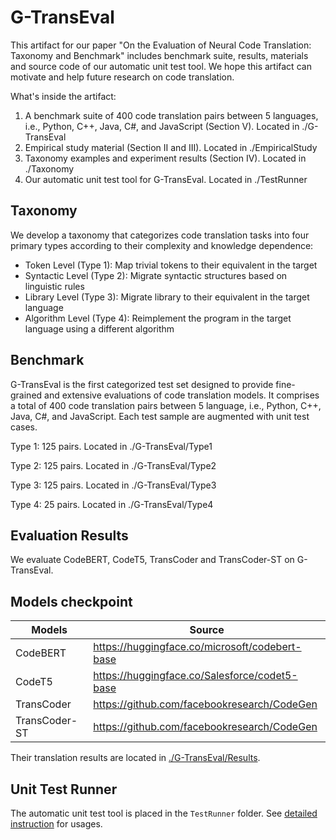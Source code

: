 # G-TransEval
This artifact for our paper "On the Evaluation of Neural Code Translation: Taxonomy and Benchmark" includes benchmark suite, results, materials and source code of our automatic unit test tool. We hope this artifact can motivate and help future research on code translation. 

What's inside the artifact:

1. A benchmark suite of 400 code translation pairs between 5 languages, i.e., Python, C++, Java, C#, and JavaScript (Section V). Located in ./G-TransEval
2. Empirical study material (Section II and III). Located in ./EmpiricalStudy
3. Taxonomy examples and experiment results (Section IV). Located in ./Taxonomy
4. Our automatic unit test tool for G-TransEval. Located in ./TestRunner

## Taxonomy
We develop a taxonomy that categorizes code translation tasks into four primary types according to their complexity and knowledge dependence: 
- Token Level (Type 1): Map trivial tokens to their equivalent in the target
- Syntactic Level (Type 2): Migrate syntactic structures based on linguistic rules
- Library Level (Type 3): Migrate library to their equivalent in the target language
- Algorithm Level (Type 4): Reimplement the program in the target language using a different algorithm

## Benchmark
G-TransEval is the first categorized test set designed to provide fine-grained and extensive evaluations of code translation models. It comprises a total of 400 code translation pairs between 5 language, i.e., Python, C++, Java, C#, and JavaScript. Each test sample are augmented with unit test cases.

Type 1: 125 pairs. Located in ./G-TransEval/Type1 

Type 2: 125 pairs. Located in ./G-TransEval/Type2

Type 3: 125 pairs. Located in ./G-TransEval/Type3

Type 4: 25 pairs. Located in ./G-TransEval/Type4

## Evaluation Results
We evaluate CodeBERT, CodeT5, TransCoder and TransCoder-ST on G-TransEval.  

## Models checkpoint
|Models          |Source                                        |
|----------------|----------------------------------------------|
|CodeBERT        |https://huggingface.co/microsoft/codebert-base|
|CodeT5          |https://huggingface.co/Salesforce/codet5-base |
|TransCoder      |https://github.com/facebookresearch/CodeGen   |
|TransCoder-ST   |https://github.com/facebookresearch/CodeGen   |

Their translation results are located in [./G-TransEval/Results](G-TransEval/Results/README.md). 

## Unit Test Runner
The automatic unit test tool is placed in the `TestRunner` folder. See [detailed instruction](TestRunner/README.md) for usages. 




